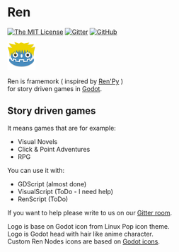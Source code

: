 # Ren

[![The MIT License](https://img.shields.io/badge/license-MIT-orange.svg?style=flat-square)](http://opensource.org/licenses/MIT) [![Gitter](https://img.shields.io/badge/chat-Gitter-ff69b4.svg?style=flat-square)](https://gitter.im/jeremi360/Ren-GD) [![GitHub](https://img.shields.io/badge/issues-8-brightgreen.svg?style=flat-square)](https://github.com/jeremi360/Ren/issues)

![Logo](window_icon.png)

Ren is framemork ( inspired by [Ren'Py](https://www.renpy.org) )
<br/> for story driven games in [Godot](https://godotengine.org).

## Story driven games

It means games that are for example:

- Visual Novels
- Click & Point Adventures
- RPG

You can use it with:
- GDScript (almost done)
- VisualScript (ToDo - I need help)
- RenScript (ToDo)

If you want to help please write to us on our [Gitter room](https://gitter.im/jeremi360/Ren-GD).

Logo is base on Godot icon from Linux Pop icon theme.<br/>
Logo is Godot head with hair like anime character.<br/>
Custom Ren Nodes icons are based on [Godot icons](https://github.com/godotengine/godot-design/tree/master/engine/icons/optimized).

